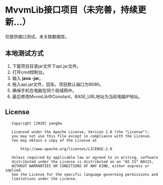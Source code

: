 # MvvmLib接口项目（未完善，持续更新...）
仅提供接口测试，未关联数据库。

## 本地测试方式
1. 下载项目目录jar文件下api.jar文件。
2. 打开cmd控制台。
3. 输入 **java -jar**。
4. 拖入api.jar文件，回车。项目默认端口为9090。
5. 确保手机在电脑在同个局域网中。
6. 最后修改MvvmLib中Constant，BASE_URL地址为当前电脑IP地址。

## License

```
   Copyright [2020] yangbw

   Licensed under the Apache License, Version 2.0 (the "License");
   you may not use this file except in compliance with the License.
   You may obtain a copy of the License at

       http://www.apache.org/licenses/LICENSE-2.0

   Unless required by applicable law or agreed to in writing, software
   distributed under the License is distributed on an "AS IS" BASIS,
   WITHOUT WARRANTIES OR CONDITIONS OF ANY KIND, either express or implied.
   See the License for the specific language governing permissions and
   limitations under the License.
```
